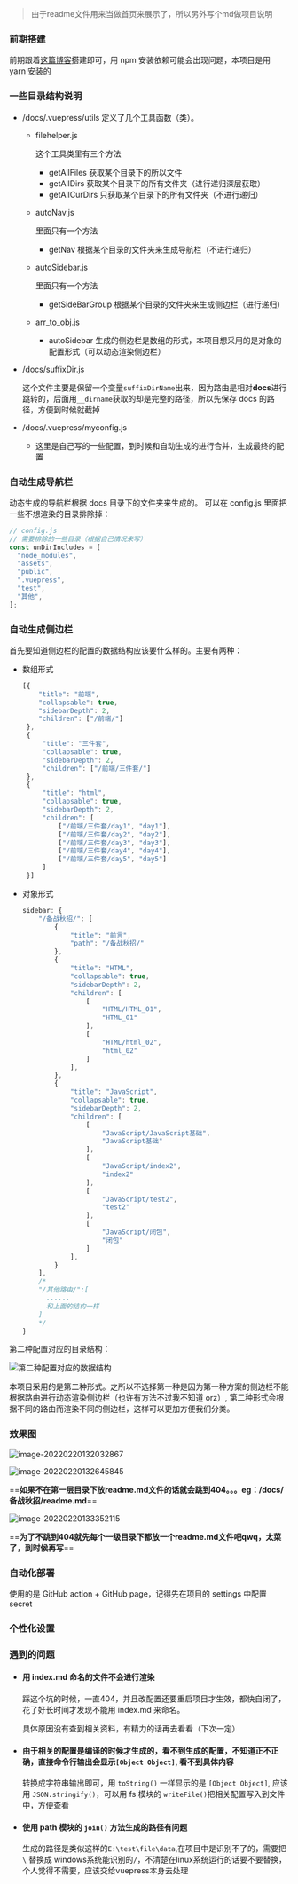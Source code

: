 > 由于readme文件用来当做首页来展示了，所以另外写个md做项目说明

### 前期搭建

前期跟着[这篇博客](https://juejin.cn/post/7041134607869149215)搭建即可，用 npm 安装依赖可能会出现问题，本项目是用 yarn 安装的

### 一些目录结构说明

+ /docs/.vuepress/utils 定义了几个工具函数（类）。
  + filehelper.js

    这个工具类里有三个方法

    + getAllFiles 获取某个目录下的所以文件
    + getAllDirs 获取某个目录下的所有文件夹（进行递归深层获取）
    + getAllCurDirs 只获取某个目录下的所有文件夹（不进行递归）

  + autoNav.js

    里面只有一个方法

    + getNav 根据某个目录的文件夹来生成导航栏（不进行递归）

  + autoSidebar.js

    里面只有一个方法

    + getSideBarGroup 根据某个目录的文件夹来生成侧边栏（进行递归）
  
  + arr_to_obj.js
  
    + autoSidebar 生成的侧边栏是数组的形式，本项目想采用的是对象的配置形式（可以动态渲染侧边栏）
  
+ /docs/suffixDir.js

  这个文件主要是保留一个变量`suffixDirName`出来，因为路由是相对**docs**进行跳转的，后面用`__dirname`获取的却是完整的路径，所以先保存 docs 的路径，方便到时候就截掉
  
+ /docs/.vuepress/myconfig.js

  + 这里是自己写的一些配置，到时候和自动生成的进行合并，生成最终的配置

### 自动生成导航栏

动态生成的导航栏根据 docs 目录下的文件夹来生成的。 可以在 config.js 里面把一些不想渲染的目录排除掉：

```javascript
// config.js 
// 需要排除的一些目录（根据自己情况来写）
const unDirIncludes = [
  "node_modules",
  "assets",
  "public",
  ".vuepress",
  "test",
  "其他",
];
```

### 自动生成侧边栏

首先要知道侧边栏的配置的数据结构应该要什么样的。主要有两种：

+ 数组形式

  ```javascript
  [{
      "title": "前端",
      "collapsable": true,
      "sidebarDepth": 2,
      "children": ["/前端/"]
   },
   {
       "title": "三件套",
       "collapsable": true,
       "sidebarDepth": 2,
       "children": ["/前端/三件套/"]
   },
   {
       "title": "html",
       "collapsable": true,
       "sidebarDepth": 2,
       "children": [
           ["/前端/三件套/day1", "day1"],
           ["/前端/三件套/day2", "day2"],
           ["/前端/三件套/day3", "day3"],
           ["/前端/三件套/day4", "day4"],
           ["/前端/三件套/day5", "day5"]
       ]
   }]
  ```

+ 对象形式

  ```javascript
  sidebar: {
      "/备战秋招/": [
          {
              "title": "前言", 
              "path": "/备战秋招/"
          }, 
          {
              "title": "HTML", 
              "collapsable": true, 
              "sidebarDepth": 2, 
              "children": [
                  [
                      "HTML/HTML_01", 
                      "HTML_01"
                  ], 
                  [
                      "HTML/html_02", 
                      "html_02"
                  ]
              ], 
          }, 
          {
              "title": "JavaScript", 
              "collapsable": true, 
              "sidebarDepth": 2, 
              "children": [
                  [
                      "JavaScript/JavaScript基础", 
                      "JavaScript基础"
                  ], 
                  [
                      "JavaScript/index2", 
                      "index2"
                  ], 
                  [
                      "JavaScript/test2", 
                      "test2"
                  ], 
                  [
                      "JavaScript/闭包", 
                      "闭包"
                  ]
              ], 
          }
      ],
      /*
      "/其他路由/":[
      	......
      	和上面的结构一样
      ]
      */
  }
  ```

第二种配置对应的目录结构：

![第二种配置对应的数据结构](.\第二种配置对应的数据结构.png)

本项目采用的是第二种形式。之所以不选择第一种是因为第一种方案的侧边栏不能根据路由进行动态渲染侧边栏（也许有方法不过我不知道 orz）, 第二种形式会根据不同的路由而渲染不同的侧边栏，这样可以更加方便我们分类。

### 效果图

![image-20220220132032867](.\效果图1.png)



![image-20220220132645845](.\效果图2.png)



==**如果不在第一层目录下放readme.md文件的话就会跳到404。。。eg：/docs/备战秋招/readme.md**==

![image-20220220133352115](.\待处理bug1.png)

==**为了不跳到404就先每个一级目录下都放一个readme.md文件吧qwq，太菜了，到时候再写**==

### 自动化部署

使用的是 GitHub action + GitHub page，记得先在项目的 settings 中配置 secret

### 个性化设置

### 遇到的问题

+ #### 用 index.md 命名的文件不会进行渲染

  踩这个坑的时候，一直404，并且改配置还要重启项目才生效，都快自闭了，花了好长时间才发现不能用 index.md 来命名。

  具体原因没有查到相关资料，有精力的话再去看看（下次一定）

+ #### 由于相关的配置是编译的时候才生成的，看不到生成的配置，不知道正不正确，直接命令行输出会显示`[Object Object]`, 看不到具体内容

  转换成字符串输出即可，用 `toString()` 一样显示的是 `[Object Object]`, 应该用 `JSON.stringify()`，可以用 fs 模块的 `writeFile()`把相关配置写入到文件中，方便查看

+ #### 使用 path 模块的 `join()` 方法生成的路径有问题

  生成的路径是类似这样的`E:\test\file\data`,在项目中是识别不了的，需要把`\` 替换成 windows系统能识别的`/`，不清楚在linux系统运行的话要不要替换，个人觉得不需要，应该交给vuepress本身去处理

  

  

